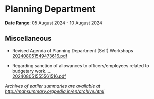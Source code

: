 # Planning Department

**Date Range**: 05 August 2024 - 10 August 2024


## Miscellaneous
- Revised Agenda of Planning Department (Self) Workshops\
  [202408051549473616.pdf](https://gr.maharashtra.gov.in/Site/Upload/Government%20Resolutions/English/202408051549473616.pdf)

- Regarding sanction of allowances to officers/employees related to budgetary work.....\
  [202408051555561516.pdf](https://gr.maharashtra.gov.in/Site/Upload/Government%20Resolutions/English/202408051555561516.pdf)


*Archives of earlier summaries are available at http://mahsummary.orgpedia.in/en/archive.html*
